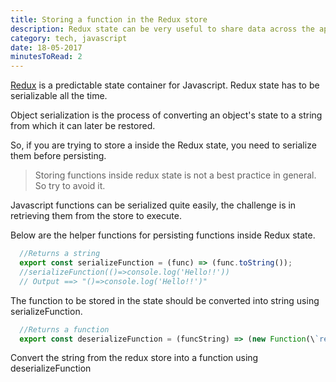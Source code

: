 ```yaml
---
title: Storing a function in the Redux store
description: Redux state can be very useful to share data across the application. This post is about storing a function inside the redux store.
category: tech, javascript
date: 18-05-2017
minutesToRead: 2
---
```

[Redux](https://redux.js.org/) is a predictable state container for Javascript. Redux state has to be serializable all the time.

Object serialization is the process of converting an object's state to a string from which it can later be restored.

So, if you are trying to store a   inside the Redux state, you need to serialize them before persisting.

> Storing functions inside redux state is not a best practice in general. So try to avoid it.

Javascript functions can be serialized quite easily, the challenge is in retrieving them from the store to execute.

Below are the helper functions for persisting functions inside Redux state.

```js
  //Returns a string
  export const serializeFunction = (func) => (func.toString());
  //serializeFunction(()=>console.log('Hello!!'))
  // Output ==> "()=>console.log('Hello!!')"
```  

The function to be stored in the state should be converted into string using serializeFunction.

```js
  //Returns a function
  export const deserializeFunction = (funcString) => (new Function(\`return ${funcString}\`)());
```

Convert the string from the redux store into a function using deserializeFunction
